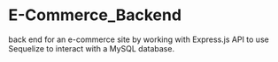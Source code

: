 # E-Commerce_Backend
back end for an e-commerce site by working with Express.js API to use Sequelize to interact with a MySQL database.
